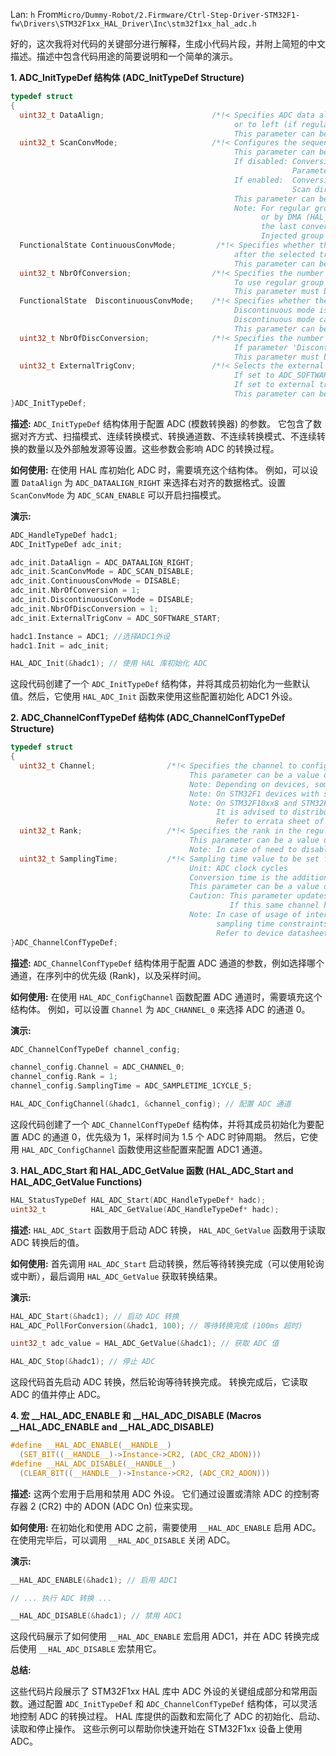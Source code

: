 Lan: `h` From`Micro/Dummy-Robot/2.Firmware/Ctrl-Step-Driver-STM32F1-fw\Drivers\STM32F1xx_HAL_Driver\Inc\stm32f1xx_hal_adc.h`

好的，这次我将对代码的关键部分进行解释，生成小代码片段，并附上简短的中文描述。描述中包含代码用途的简要说明和一个简单的演示。

**1. ADC_InitTypeDef 结构体 (ADC_InitTypeDef Structure)**

```c
typedef struct
{
  uint32_t DataAlign;                        /*!< Specifies ADC data alignment to right (MSB on register bit 11 and LSB on register bit 0) (default setting)
                                                  or to left (if regular group: MSB on register bit 15 and LSB on register bit 4, if injected group (MSB kept as signed value due to potential negative value after offset application): MSB on register bit 14 and LSB on register bit 3).
                                                  This parameter can be a value of @ref ADC_Data_align */
  uint32_t ScanConvMode;                     /*!< Configures the sequencer of regular and injected groups.
                                                  This parameter can be associated to parameter 'DiscontinuousConvMode' to have main sequence subdivided in successive parts.
                                                  If disabled: Conversion is performed in single mode (one channel converted, the one defined in rank 1).
                                                               Parameters 'NbrOfConversion' and 'InjectedNbrOfConversion' are discarded (equivalent to set to 1).
                                                  If enabled:  Conversions are performed in sequence mode (multiple ranks defined by 'NbrOfConversion'/'InjectedNbrOfConversion' and each channel rank).
                                                               Scan direction is upward: from rank1 to rank 'n'.
                                                  This parameter can be a value of @ref ADC_Scan_mode
                                                  Note: For regular group, this parameter should be enabled in conversion either by polling (HAL_ADC_Start with Discontinuous mode and NbrOfDiscConversion=1)
                                                        or by DMA (HAL_ADC_Start_DMA), but not by interruption (HAL_ADC_Start_IT): in scan mode, interruption is triggered only on the
                                                        the last conversion of the sequence. All previous conversions would be overwritten by the last one.
                                                        Injected group used with scan mode has not this constraint: each rank has its own result register, no data is overwritten. */
  FunctionalState ContinuousConvMode;         /*!< Specifies whether the conversion is performed in single mode (one conversion) or continuous mode for regular group,
                                                  after the selected trigger occurred (software start or external trigger).
                                                  This parameter can be set to ENABLE or DISABLE. */
  uint32_t NbrOfConversion;                  /*!< Specifies the number of ranks that will be converted within the regular group sequencer.
                                                  To use regular group sequencer and convert several ranks, parameter 'ScanConvMode' must be enabled.
                                                  This parameter must be a number between Min_Data = 1 and Max_Data = 16. */
  FunctionalState  DiscontinuousConvMode;    /*!< Specifies whether the conversions sequence of regular group is performed in Complete-sequence/Discontinuous-sequence (main sequence subdivided in successive parts).
                                                  Discontinuous mode is used only if sequencer is enabled (parameter 'ScanConvMode'). If sequencer is disabled, this parameter is discarded.
                                                  Discontinuous mode can be enabled only if continuous mode is disabled. If continuous mode is enabled, this parameter setting is discarded.
                                                  This parameter can be set to ENABLE or DISABLE. */
  uint32_t NbrOfDiscConversion;              /*!< Specifies the number of discontinuous conversions in which the  main sequence of regular group (parameter NbrOfConversion) will be subdivided.
                                                  If parameter 'DiscontinuousConvMode' is disabled, this parameter is discarded.
                                                  This parameter must be a number between Min_Data = 1 and Max_Data = 8. */
  uint32_t ExternalTrigConv;                 /*!< Selects the external event used to trigger the conversion start of regular group.
                                                  If set to ADC_SOFTWARE_START, external triggers are disabled.
                                                  If set to external trigger source, triggering is on event rising edge.
                                                  This parameter can be a value of @ref ADC_External_trigger_source_Regular */
}ADC_InitTypeDef;
```

   **描述:**  `ADC_InitTypeDef` 结构体用于配置 ADC (模数转换器) 的参数。 它包含了数据对齐方式、扫描模式、连续转换模式、转换通道数、不连续转换模式、不连续转换的数量以及外部触发源等设置。这些参数会影响 ADC 的转换过程。

   **如何使用:**  在使用 HAL 库初始化 ADC 时，需要填充这个结构体。 例如，可以设置 `DataAlign` 为 `ADC_DATAALIGN_RIGHT` 来选择右对齐的数据格式。设置 `ScanConvMode` 为 `ADC_SCAN_ENABLE` 可以开启扫描模式。

   **演示:**
   ```c
   ADC_HandleTypeDef hadc1;
   ADC_InitTypeDef adc_init;

   adc_init.DataAlign = ADC_DATAALIGN_RIGHT;
   adc_init.ScanConvMode = ADC_SCAN_DISABLE;
   adc_init.ContinuousConvMode = DISABLE;
   adc_init.NbrOfConversion = 1;
   adc_init.DiscontinuousConvMode = DISABLE;
   adc_init.NbrOfDiscConversion = 1;
   adc_init.ExternalTrigConv = ADC_SOFTWARE_START;

   hadc1.Instance = ADC1; //选择ADC1外设
   hadc1.Init = adc_init;

   HAL_ADC_Init(&hadc1); // 使用 HAL 库初始化 ADC
   ```
   这段代码创建了一个 `ADC_InitTypeDef` 结构体，并将其成员初始化为一些默认值。然后，它使用 `HAL_ADC_Init` 函数来使用这些配置初始化 ADC1 外设。

**2. ADC_ChannelConfTypeDef 结构体 (ADC_ChannelConfTypeDef Structure)**

```c
typedef struct 
{
  uint32_t Channel;                /*!< Specifies the channel to configure into ADC regular group.
                                        This parameter can be a value of @ref ADC_channels
                                        Note: Depending on devices, some channels may not be available on package pins. Refer to device datasheet for channels availability.
                                        Note: On STM32F1 devices with several ADC: Only ADC1 can access internal measurement channels (VrefInt/TempSensor) 
                                        Note: On STM32F10xx8 and STM32F10xxB devices: A low-amplitude voltage glitch may be generated (on ADC input 0) on the PA0 pin, when the ADC is converting with injection trigger.
                                              It is advised to distribute the analog channels so that Channel 0 is configured as an injected channel.
                                              Refer to errata sheet of these devices for more details. */
  uint32_t Rank;                   /*!< Specifies the rank in the regular group sequencer 
                                        This parameter can be a value of @ref ADC_regular_rank
                                        Note: In case of need to disable a channel or change order of conversion sequencer, rank containing a previous channel setting can be overwritten by the new channel setting (or parameter number of conversions can be adjusted) */
  uint32_t SamplingTime;           /*!< Sampling time value to be set for the selected channel.
                                        Unit: ADC clock cycles
                                        Conversion time is the addition of sampling time and processing time (12.5 ADC clock cycles at ADC resolution 12 bits).
                                        This parameter can be a value of @ref ADC_sampling_times
                                        Caution: This parameter updates the parameter property of the channel, that can be used into regular and/or injected groups.
                                                 If this same channel has been previously configured in the other group (regular/injected), it will be updated to last setting.
                                        Note: In case of usage of internal measurement channels (VrefInt/TempSensor),
                                              sampling time constraints must be respected (sampling time can be adjusted in function of ADC clock frequency and sampling time setting)
                                              Refer to device datasheet for timings values, parameters TS_vrefint, TS_temp (values rough order: 5us to 17.1us min). */
}ADC_ChannelConfTypeDef;
```

   **描述:** `ADC_ChannelConfTypeDef` 结构体用于配置 ADC 通道的参数，例如选择哪个通道，在序列中的优先级 (Rank)，以及采样时间。

   **如何使用:**  在使用 `HAL_ADC_ConfigChannel` 函数配置 ADC 通道时，需要填充这个结构体。 例如，可以设置 `Channel` 为 `ADC_CHANNEL_0` 来选择 ADC 的通道 0。

   **演示:**
   ```c
   ADC_ChannelConfTypeDef channel_config;

   channel_config.Channel = ADC_CHANNEL_0;
   channel_config.Rank = 1;
   channel_config.SamplingTime = ADC_SAMPLETIME_1CYCLE_5;

   HAL_ADC_ConfigChannel(&hadc1, &channel_config); // 配置 ADC 通道
   ```
   这段代码创建了一个 `ADC_ChannelConfTypeDef` 结构体，并将其成员初始化为要配置 ADC 的通道 0，优先级为 1，采样时间为 1.5 个 ADC 时钟周期。 然后，它使用 `HAL_ADC_ConfigChannel` 函数使用这些配置来配置 ADC1 通道。

**3.  HAL_ADC_Start 和 HAL_ADC_GetValue 函数 (HAL_ADC_Start and HAL_ADC_GetValue Functions)**

```c
HAL_StatusTypeDef HAL_ADC_Start(ADC_HandleTypeDef* hadc);
uint32_t          HAL_ADC_GetValue(ADC_HandleTypeDef* hadc);
```

   **描述:** `HAL_ADC_Start` 函数用于启动 ADC 转换， `HAL_ADC_GetValue` 函数用于读取 ADC 转换后的值。

   **如何使用:**  首先调用 `HAL_ADC_Start` 启动转换，然后等待转换完成（可以使用轮询或中断），最后调用 `HAL_ADC_GetValue` 获取转换结果。

   **演示:**
   ```c
   HAL_ADC_Start(&hadc1); // 启动 ADC 转换
   HAL_ADC_PollForConversion(&hadc1, 100); // 等待转换完成 (100ms 超时)

   uint32_t adc_value = HAL_ADC_GetValue(&hadc1); // 获取 ADC 值

   HAL_ADC_Stop(&hadc1); // 停止 ADC
   ```

   这段代码首先启动 ADC 转换，然后轮询等待转换完成。 转换完成后，它读取 ADC 的值并停止 ADC。

**4. 宏 __HAL_ADC_ENABLE 和 __HAL_ADC_DISABLE (Macros __HAL_ADC_ENABLE and __HAL_ADC_DISABLE)**

```c
#define __HAL_ADC_ENABLE(__HANDLE__)                                           \
  (SET_BIT((__HANDLE__)->Instance->CR2, (ADC_CR2_ADON)))
#define __HAL_ADC_DISABLE(__HANDLE__)                                          \
  (CLEAR_BIT((__HANDLE__)->Instance->CR2, (ADC_CR2_ADON)))
```

   **描述:** 这两个宏用于启用和禁用 ADC 外设。 它们通过设置或清除 ADC 的控制寄存器 2 (CR2) 中的 ADON (ADC On) 位来实现。

   **如何使用:** 在初始化和使用 ADC 之前，需要使用 `__HAL_ADC_ENABLE` 启用 ADC。  在使用完毕后，可以调用 `__HAL_ADC_DISABLE` 关闭 ADC。

   **演示:**
   ```c
   __HAL_ADC_ENABLE(&hadc1); // 启用 ADC1

   // ... 执行 ADC 转换 ...

   __HAL_ADC_DISABLE(&hadc1); // 禁用 ADC1
   ```

   这段代码展示了如何使用 `__HAL_ADC_ENABLE` 宏启用 ADC1，并在 ADC 转换完成后使用 `__HAL_ADC_DISABLE` 宏禁用它。

**总结:**

这些代码片段展示了 STM32F1xx HAL 库中 ADC 外设的关键组成部分和常用函数。通过配置 `ADC_InitTypeDef` 和 `ADC_ChannelConfTypeDef` 结构体，可以灵活地控制 ADC 的转换过程。 HAL 库提供的函数和宏简化了 ADC 的初始化、启动、读取和停止操作。 这些示例可以帮助你快速开始在 STM32F1xx 设备上使用 ADC。
